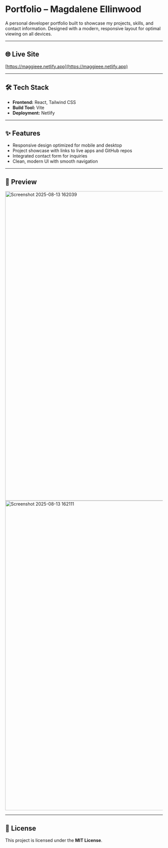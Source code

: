 # Portfolio – Magdalene Ellinwood  

A personal developer portfolio built to showcase my projects, skills, and contact information. Designed with a modern, responsive layout for optimal viewing on all devices.  

---

## 🌐 Live Site  
[https://maggieee.netlify.app](https://maggieee.netlify.app)  

---

## 🛠 Tech Stack  
- **Frontend:** React, Tailwind CSS  
- **Build Tool:** Vite  
- **Deployment:** Netlify  

---

## ✨ Features  
- Responsive design optimized for mobile and desktop  
- Project showcase with links to live apps and GitHub repos  
- Integrated contact form for inquiries  
- Clean, modern UI with smooth navigation  

---

## 📸 Preview  

<img width="1907" height="986" alt="Screenshot 2025-08-13 162039" src="https://github.com/user-attachments/assets/4ccf36ee-fa7b-47d7-8b27-91026f40a492" />

<img width="1918" height="987" alt="Screenshot 2025-08-13 162111" src="https://github.com/user-attachments/assets/4915a3dd-6661-4fb4-b32e-ce812973ccc2" />


---

## 📜 License  
This project is licensed under the **MIT License**.  
